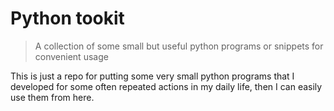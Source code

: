 # Python tookit

> A collection of some small but useful python programs or snippets for convenient usage 

This is just a repo for putting some very small python programs that I developed for some often repeated actions in my daily life, then I can easily use them from here. 
